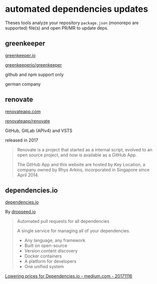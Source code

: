 # automated dependencies updates

Theses tools analyze your repository `package.json` (monorepo are supported) file(s) and open PR/MR to update deps. 

## greenkeeper

[greenkeeper.io](https://greenkeeper.io/)

[greenkeeperio/greenkeeper](https://github.com/greenkeeperio/greenkeeper)

github and npm support only

german company

## renovate

[renovateapp.com](https://renovateapp.com/)

[renovateapp/renovate](https://github.com/renovateapp/renovate)

GitHub, GitLab (APIv4) and VSTS

released in 2017

> 
> Renovate is a project that started as a internal script, evolved to an open source project, and now is available as a GitHub App.
>   
> The GitHub App and this website are hosted by Key Location, a company owned by Rhys Arkins, incorporated in Singapore since April 2014.
>

## dependencies.io

[dependencies.io](https://www.dependencies.io/)

By [dropseed.io](https://www.dropseed.io/)

>
> Automated pull requests for all dependencies
>
> A single service for managing all of your dependencies.
>
> - Any language, any framework
> - Built on open-source
> - Version content discovery
> - Docker containers
> - A platform for developers
> - One unified system
>

[Lowering prices for Dependencies.io - medium.com - 20171116](https://medium.com/dropseedlabs/lowering-prices-for-dependencies-io-a98ed919822c)
